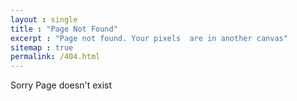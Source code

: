 ```yaml
---
layout : single
title : "Page Not Found"
excerpt : "Page not found. Your pixels  are in another canvas"
sitemap : true
permalink: /404.html
---
```

Sorry Page doesn't exist

<script type="text/javascript">
  var GOOG_FIXURL_LANG = 'en';
  var GOOG_FIXURL_SITE = '{{ site.url }}'
</script>
<script type="text/javascript"
  src="//linkhelp.clients.google.com/tbproxy/lh/wm/fixurl.js">
</script>